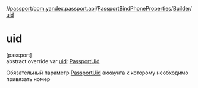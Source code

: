 //[passport](../../../../index.md)/[com.yandex.passport.api](../../index.md)/[PassportBindPhoneProperties](../index.md)/[Builder](index.md)/[uid](uid.md)

# uid

[passport]\
abstract override var [uid](uid.md): [PassportUid](../../-passport-uid/index.md)

Обязательный параметр [PassportUid](../../-passport-uid/index.md) аккаунта к которому необходимо привязать номер
